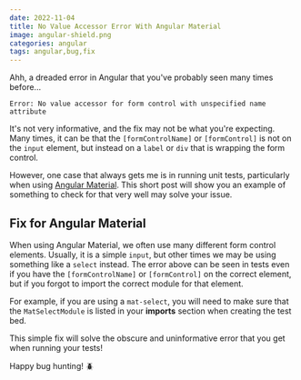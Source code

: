 ```yaml
---
date: 2022-11-04
title: No Value Accessor Error With Angular Material
image: angular-shield.png
categories: angular
tags: angular,bug,fix
---
```


Ahh, a dreaded error in Angular that you've probably seen many times before...

`Error: No value accessor for form control with unspecified name attribute`

It's not very informative, and the fix may not be what you're expecting.  Many times, 
it can be that the `[formControlName]` or `[formControl]` is not on the `input` element, 
but instead on a `label` or `div` that is wrapping the form control.

However, one case that always gets me is in running unit tests, particularly when
using [Angular Material](https://material.angular.io/).  This short post will show
you an example of something to check for that very well may solve your issue.

## Fix for Angular Material

When using Angular Material, we often use many different form control elements.  Usually,
it is a simple `input`, but other times we may be using something like a `select` instead.
The error above can be seen in tests even if you have the `[formControlName]` or 
`[formControl]` on the correct element, but if you forgot to import the correct module
for that element.

For example, if you are using a `mat-select`, you will need to make sure that the 
`MatSelectModule` is listed in your **imports** section when creating the test bed.

This simple fix will solve the obscure and uninformative error that you get when
running your tests!

Happy bug hunting! 🪲
